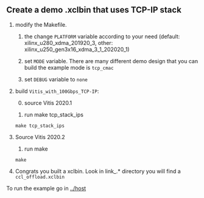 ## Create a demo .xclbin that uses TCP-IP stack

1. modify the Makefile.
    1. the change ``PLATFORM`` variable according to your need (default: xilinx_u280_xdma_201920_3, other: xilinx_u250_gen3x16_xdma_3_1_202020_1)
    
    1. set ``MODE`` variable. There are many different demo design that you can build the example mode is `tcp_cmac`

    1. set ``DEBUG`` variable to ``none``

1. build `Vitis_with_100Gbps_TCP-IP`:
    
    0. source Vitis 2020.1
         
    1. run make tcp_stack_ips

    `make tcp_stack_ips`

1. Source Vitis 2020.2

    1. run make
    
    `make`

4. Congrats you built a xclbin. Look in link_.* directory you will find a ``ccl_offload.xclbin``

To run the example go in [../host](../host)